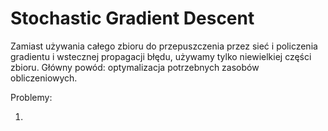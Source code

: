 # Stochastic Gradient Descent

Zamiast używania całego zbioru do przepuszczenia przez sieć i policzenia gradientu i wstecznej propagacji błędu, używamy tylko niewielkiej części zbioru. Główny powód: optymalizacja potrzebnych zasobów obliczeniowych.  

Problemy:

1. 